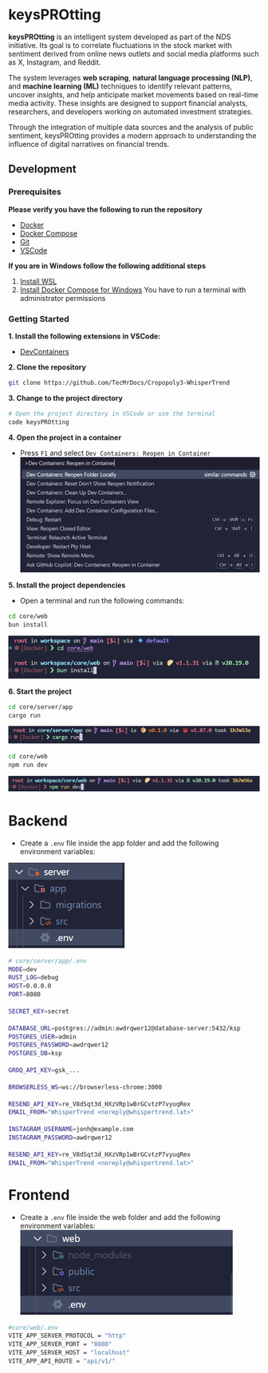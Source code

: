 # keysPROtting
**keysPROtting** is an intelligent system developed as part of the NDS initiative. Its goal is to correlate fluctuations in the stock market with sentiment derived from online news outlets and social media platforms such as X, Instagram, and Reddit.

The system leverages **web scraping**, **natural language processing (NLP)**, and **machine learning (ML)** techniques to identify relevant patterns, uncover insights, and help anticipate market movements based on real-time media activity. These insights are designed to support financial analysts, researchers, and developers working on automated investment strategies.

Through the integration of multiple data sources and the analysis of public sentiment, keysPROtting provides a modern approach to understanding the influence of digital narratives on financial trends.

## Development

### Prerequisites
**Please verify you have the following to run the repository**
- [Docker](https://docs.docker.com/engine/install/)
- [Docker Compose](https://docs.docker.com/compose/install/)
- [Git](https://git-scm.com/downloads)
- [VSCode](https://code.visualstudio.com/download)

**If you are in Windows follow the following additional steps**

1. [Install WSL](https://learn.microsoft.com/es-es/windows/wsl/install/)
2. [Install Docker Compose for Windows](https://www.ionos.com/digitalguide/server/configuration/install-docker-compose-on-windows/) You have to run a terminal with administrator permissions

### Getting Started

**1. Install the following extensions in VSCode:**

- [DevContainers](https://marketplace.visualstudio.com/items?itemName=ms-vscode-remote.remote-containers)

**2. Clone the repository**

```bash
git clone https://github.com/TecMrDocs/Cropopoly3-WhisperTrend
```

**3. Change to the project directory**

```bash
# Open the project directory in VSCode or use the terminal
code keysPROtting
```

**4. Open the project in a container**

- Press `F1` and select `Dev Containers: Reopen in Container`
![Reopen Container](readmeimg/Reopen.png)


**5. Install the project dependencies**

- Open a terminal and run the following commands:

```bash
cd core/web
bun install
```
![Bun Install](readmeimg/Buninstall.png)

**6. Start the project**

```bash
cd core/server/app
cargo run
```
![Cargo run](readmeimg/Cargorun.png)

```bash
cd core/web
npm run dev
```
![Run dev](readmeimg/Rundev.png)

# Backend

- Create a `.env` file inside the app folder and add the following environment variables:

![Run dev](readmeimg/Backenv.png)
```bash
# core/server/app/.env
MODE=dev
RUST_LOG=debug
HOST=0.0.0.0
PORT=8080

SECRET_KEY=secret

DATABASE_URL=postgres://admin:awdrqwer12@database-server:5432/ksp
POSTGRES_USER=admin
POSTGRES_PASSWORD=awdrqwer12
POSTGRES_DB=ksp

GROQ_API_KEY=gsk_...

BROWSERLESS_WS=ws://browserless-chrome:3000

RESEND_API_KEY=re_V8dSqt3d_HXzVRp1wBrGCvtzP7vyuqRex
EMAIL_FROM="WhisperTrend <noreply@whispertrend.lat>"

INSTAGRAM_USERNAME=jonh@example.com
INSTAGRAM_PASSWORD=awdrqwer12

RESEND_API_KEY=re_V8dSqt3d_HXzVRp1wBrGCvtzP7vyuqRex
EMAIL_FROM="WhisperTrend <noreply@whispertrend.lat>"
```

# Frontend
- Create a `.env` file inside the web folder and add the following environment variables:
![env front](readmeimg/Frontenv.png)

```bash
#core/web/.env
VITE_APP_SERVER_PROTOCOL = "http"
VITE_APP_SERVER_PORT = "8080"
VITE_APP_SERVER_HOST = "localhost"
VITE_APP_API_ROUTE = "api/v1/"
```
